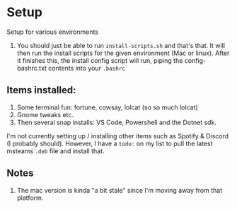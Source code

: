 # Setup

Setup for various environments

1. You should just be able to run `install-scripts.sh` and that's that. It will then run the install scripts for the given environment (Mac or linux). After it finishes this, the install config script will run, piping the config-bashrc.txt contents into your `.bashrc` 

## Items installed:

1. Some terminal fun: fortune, cowsay, lolcat (so so much lolcat)
1. Gnome tweaks etc.
1. Then several snap installs: VS Code, Powershell and the Dotnet sdk. 

I'm not currently setting up / installing other items such as Spotify & Discord (I probably should). However, I have a `todo:` on my list to pull the latest msteams `.deb` file and install that.

## Notes

1. The mac version is kinda "a bit stale" since I'm moving away from that platform. 

